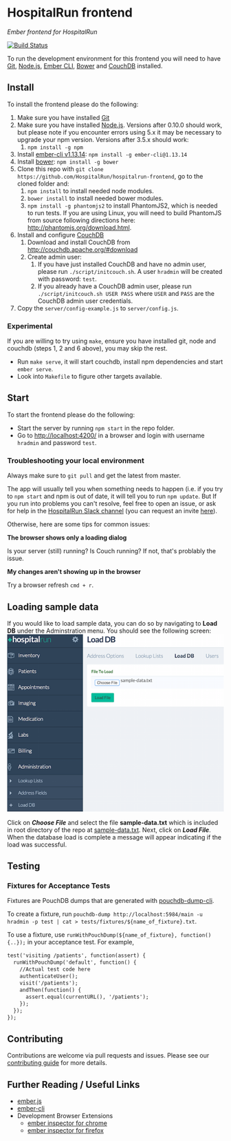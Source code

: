 HospitalRun frontend
========

_Ember frontend for HospitalRun_

[![Build Status](https://travis-ci.org/HospitalRun/hospitalrun-frontend.svg?branch=master)](https://travis-ci.org/HospitalRun/hospitalrun-frontend)

To run the development environment for this frontend you will need to have [Git](https://git-scm.com/), [Node.js](https://nodejs.org), [Ember CLI](http://ember-cli.com/), [Bower](http://bower.io/) and [CouchDB](http://couchdb.apache.org/) installed.

## Install
To install the frontend please do the following:

1. Make sure you have installed [Git](https://git-scm.com/book/en/v2/Getting-Started-Installing-Git)
2. Make sure you have installed [Node.js](https://nodejs.org/en/download/). Versions after 0.10.0 should work, but please note if you encounter errors using 5.x it may be necessary to upgrade your npm version. Versions after 3.5.x should work:
    1. `npm install -g npm`
3. Install [ember-cli v1.13.14](https://www.npmjs.org/package/ember-cli): `npm install -g ember-cli@1.13.14`
4. Install [bower](https://www.npmjs.org/package/bower): `npm install -g bower`
5. Clone this repo with `git clone https://github.com/HospitalRun/hospitalrun-frontend`, go to the cloned folder and:
    1. `npm install` to install needed node modules.
    2. `bower install` to install needed bower modules.
    3. `npm install -g phantomjs2` to install PhantomJS2, which is needed to run tests.  If you are using Linux, you will need to build PhantomJS from source following directions here: http://phantomjs.org/download.html.
6. Install and configure [CouchDB](http://couchdb.apache.org/)
    1. Download and install CouchDB from http://couchdb.apache.org/#download
    2. Create admin user:
        1. If you have just installed CouchDB and have no admin user, please run `./script/initcouch.sh`. A user `hradmin` will be created with password: `test`.
        2. If you already have a CouchDB admin user, please run `./script/initcouch.sh USER PASS` where `USER` and `PASS` are the CouchDB admin user credentials.
7. Copy the `server/config-example.js` to `server/config.js`.

### Experimental
If you are willing to try using `make`, ensure you have installed git, node and couchdb (steps 1, 2 and 6 above), you may skip the rest.
* Run `make serve`, it will start couchdb, install npm dependencies and start `ember serve`.
* Look into `Makefile` to figure other targets available.

## Start
To start the frontend please do the following:

- Start the server by running `npm start` in the repo folder.
- Go to [http://localhost:4200/](http://localhost:4200/) in a browser and login with username `hradmin` and password `test`.

### Troubleshooting your local environment
Always make sure to `git pull` and get the latest from master.

The app will usually tell you when something needs to happen (i.e. if you try to `npm start` and npm is out of date, it will tell you to run `npm update`. But If you run into problems you can't resolve, feel free to open an issue, or ask for help in the [HospitalRun Slack channel](https://hospitalrun.slack.com/) (you can request an invite [here](https://hospitalrun-slackin.herokuapp.com/)).

Otherwise, here are some tips for common issues:

**The browser shows only a loading dialog**

Is your server (still) running? Is Couch running? If not, that's problably the issue.

**My changes aren't showing up in the browser**

Try a browser refresh `cmd + r`.

## Loading sample data
If you would like to load sample data, you can do so by navigating to **Load DB** under the Adminstration menu.  You should see the following screen:
![Load DB screenshot](screenshots/load-db.png)

Click on ***Choose File*** and select the file **sample-data.txt** which is included in root directory of the repo at [sample-data.txt](sample-data.txt).
Next, click on ***Load File***.  When the database load is complete a message will appear indicating if the load was successful.

## Testing

### Fixtures for Acceptance Tests

Fixtures are PouchDB dumps that are generated with [pouchdb-dump-cli](https://github.com/nolanlawson/pouchdb-dump-cli).

To create a fixture, run `pouchdb-dump http://localhost:5984/main -u hradmin -p test | cat > tests/fixtures/${name_of_fixture}.txt`.

To use a fixture, use `runWithPouchDump(${name_of_fixture}, function(){..});` in your acceptance test. For example,

```
test('visiting /patients', function(assert) {
  runWithPouchDump('default', function() {
    //Actual test code here
    authenticateUser();
    visit('/patients');
    andThen(function() {
      assert.equal(currentURL(), '/patients');
    });
  });
});
```
Contributing
------------
Contributions are welcome via pull requests and issues.  Please see our [contributing guide](https://github.com/hospitalrun/hospitalrun-frontend/blob/master/CONTRIBUTING.md) for more details.

## Further Reading / Useful Links

* [ember.js](http://emberjs.com/)
* [ember-cli](http://www.ember-cli.com/)
* Development Browser Extensions
  * [ember inspector for chrome](https://chrome.google.com/webstore/detail/ember-inspector/bmdblncegkenkacieihfhpjfppoconhi)
  * [ember inspector for firefox](https://addons.mozilla.org/en-US/firefox/addon/ember-inspector/)
